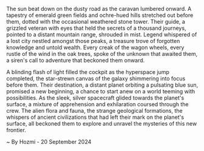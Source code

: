 
The sun beat down on the dusty road as the caravan lumbered onward.  A tapestry of emerald green fields and ochre-hued hills stretched out before them, dotted with the occasional weathered stone tower.  Their guide, a grizzled veteran with eyes that held the secrets of a thousand journeys, pointed to a distant mountain range, shrouded in mist.  Legend whispered of a lost city nestled amongst those peaks, a treasure trove of forgotten knowledge and untold wealth.  Every creak of the wagon wheels, every rustle of the wind in the oak trees, spoke of the unknown that awaited them, a siren's call to adventure that beckoned them onward.

A blinding flash of light filled the cockpit as the hyperspace jump completed, the star-strewn canvas of the galaxy shimmering into focus before them.  Their destination, a distant planet orbiting a pulsating blue sun, promised a new beginning, a chance to start anew on a world teeming with possibilities.  As the sleek, silver spacecraft glided towards the planet's surface, a mixture of apprehension and exhilaration coursed through the crew.  The alien flora and fauna, the strange geological formations, the whispers of ancient civilizations that had left their mark on the planet's surface, all beckoned them to explore and unravel the mysteries of this new frontier. 

~ By Hozmi - 20 September 2024
